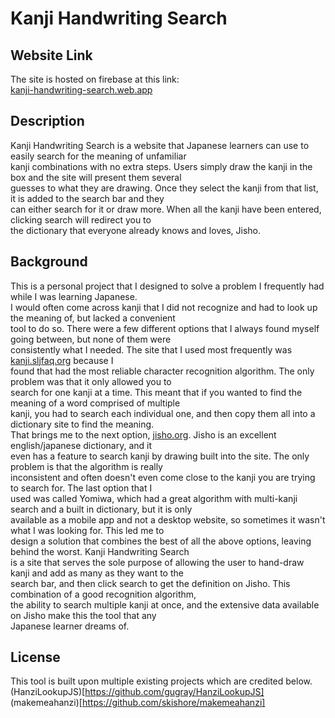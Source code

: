 # Kanji Handwriting Search

## Website Link

The site is hosted on firebase at this link:  
[kanji-handwriting-search.web.app](kanji-handwriting-search.web.app)

## Description

Kanji Handwriting Search is a website that Japanese learners can use to easily search for the meaning of unfamiliar  
kanji combinations with no extra steps. Users simply draw the kanji in the box and the site will present them several  
guesses to what they are drawing. Once they select the kanji from that list, it is added to the search bar and they  
can either search for it or draw more. When all the kanji have been entered, clicking search will redirect you to  
the dictionary that everyone already knows and loves, Jisho.

## Background

This is a personal project that I designed to solve a problem I frequently had while I was learning Japanese.  
I would often come across kanji that I did not recognize and had to look up the meaning of, but lacked a convenient  
tool to do so. There were a few different options that I always found myself going between, but none of them were  
consistently what I needed. The site that I used most frequently was [kanji.sljfaq.org](kanji.sljfaq.org) because I  
found that had the most reliable character recognition algorithm. The only problem was that it only allowed you to  
search for one kanji at a time. This meant that if you wanted to find the meaning of a word comprised of multiple  
kanji, you had to search each individual one, and then copy them all into a dictionary site to find the meaning.  
That brings me to the next option, [jisho.org](jisho.org). Jisho is an excellent english/japanese dictionary, and it  
even has a feature to search kanji by drawing built into the site. The only problem is that the algorithm is really  
inconsistent and often doesn't even come close to the kanji you are trying to search for. The last option that I  
used was called Yomiwa, which had a great algorithm with multi-kanji search and a built in dictionary, but it is only  
available as a mobile app and not a desktop website, so sometimes it wasn't what I was looking for. This led me to  
design a solution that combines the best of all the above options, leaving behind the worst. Kanji Handwriting Search  
is a site that serves the sole purpose of allowing the user to hand-draw kanji and add as many as they want to the  
search bar, and then click search to get the definition on Jisho. This combination of a good recognition algorithm,  
the ability to search multiple kanji at once, and the extensive data available on Jisho make this the tool that any  
Japanese learner dreams of.

## License

This tool is built upon multiple existing projects which are credited below.  
(HanziLookupJS)[https://github.com/gugray/HanziLookupJS]  
(makemeahanzi)[https://github.com/skishore/makemeahanzi]
